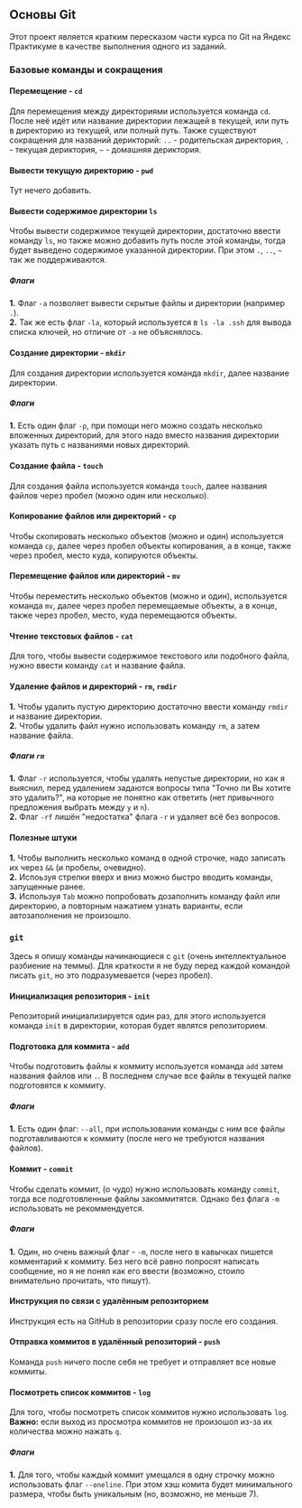 ## Основы Git
Этот проект является кратким пересказом части курса по Git на Яндекс Практикуме в качестве выполнения одного из заданий.
### Базовые команды и сокращения
#### Перемещение - `cd`
Для перемещения между директориями используется команда `cd`. После неё идёт или название директории лежащей в текущей, или путь в директорию из текущей, или полный путь.
  Также существуют сокращения для названий дерикторий: `..` - родительская директория, `.` - текущая дериктория, `~` - домашняя дериктория.
#### Вывести текущую директорию - `pwd`
Тут нечего добавить.
#### Вывести содержимое директории `ls`
Чтобы вывести содержимое текущей директории, достаточно ввести команду `ls`, но также можно добавить путь после этой команды, тогда будет выведено содержимое указанной директории.
При этом `.`, `..`, `~` так же поддерживаются.
##### Флаги
**1.** Флаг `-a` позволяет вывести скрытые файлы и директории (например `.`).  
**2.** Так же есть флаг `-la`, который используется в `ls -la .ssh` для вывода списка ключей, но отличие от `-a` не объяснялось.
#### Создание директории - `mkdir`
Для создания директории используется команда `mkdir`, далее название директории.
##### Флаги
**1.** Есть один флаг `-p`, при помощи него можно создать несколько вложенных директорий, для этого надо вместо названия директории указать путь с названиями новых директорий.
#### Создание файла - `touch`
Для создания файла используется команда `touch`, далее названия файлов через пробел (можно один или несколько).
#### Копирование файлов или директорий - `cp`
Чтобы скопировать несколько объектов (можно и один) используется команда `cp`, далее через пробел объекты копирования, а в конце, также через пробел, место куда, копируются объекты.
#### Перемещение файлов или директорий - `mv`
Чтобы переместить несколько объектов (можно и один), используется команда `mv`, далее через пробел перемещаемые объекты, а в конце, также через пробел, место, куда перемещаются объекты.
#### Чтение текстовых файлов - `cat`
Для того, чтобы вывести содержимое текстового или подобного файла, нужно ввести команду `cat` и название файла.
#### Удаление файлов и директорий - `rm`, `rmdir`
**1.** Чтобы удалить пустую директорию достаточно ввести команду `rmdir` и название директории.  
**2.** Чтобы удалить файл нужно использовать команду `rm`, а затем название файла.
##### Флаги `rm`
**1.** Флаг `-r` используется, чтобы удалять непустые директории, но как я выяснил, перед удалением задаются вопросы типа "Точно ли Вы хотите это удалить?", 
на которые не понятно как ответить (нет привычного предложения выбрать между `y` и `n`).  
**2.** Флаг `-rf` лишён "недостатка" флага `-r` и удаляет всё без вопросов.
#### Полезные штуки
**1.** Чтобы выполнить несколько команд в одной строчке, надо записать их через `&&` (и пробелы, очевидно).  
**2.** Испоьзуя стрелки вверх и вниз можно быстро вводить команды, запущенные ранее.  
**3.** Используя `Tab` можно попробовать дозаполнить команду файл или директорию, а повторным нажатием узнать варианты, если автозаполнения не произошло.
### `git`
Здесь я опишу команды начинающиеся с `git` (очень интеллектуальное разбиение на теммы). Для краткости я не буду перед каждой командой писать `git`, но это подразумевается (через пробел).
#### Инициализация репозитория - `init`
Репозиторий инициализируется один раз, для этого используется команда `init` в директории, которая будет являтся репозиторием.
#### Подготовка для коммита - `add`
Чтобы подготовить файлы к коммиту используется команда `add` затем названия файлов или `.`. В последнем случае все файлы в текущей папке подготовятся к коммиту.
##### Флаги
**1.** Есть один флаг: `--all`, при использовании команды с ним все файлы подготавливаются к коммиту (после него не требуются названия файлов).
#### Коммит - `commit`
Чтобы сделать коммит, (о чудо) нужно использовать команду `commit`, тогда все подготовленные файлы закоммитятся. Однако без флага `-m` использовать не рекоммендуется.
##### Флаги
**1.** Один, но очень важный флаг - `-m`, после него в кавычках пишется комментарий к коммиту. Без него всё равно попросят написать сообщение, но я не понял как его ввести (возможно, стоило внимательно прочитать, что пишут).
#### Инструкция по связи с удалённым репозиторием
Инструкция есть на GitHub в репозитории сразу после его создания.
#### Отправка коммитов в удалённый репозиторий - `push`
Команда `push` ничего после себя не требует и отправляет все новые коммиты.
#### Посмотреть список коммитов - `log`
Для того, чтобы посмотреть список коммитов нужно использовать `log`. **Важно:** если выход из просмотра коммитов не произошол из-за их количества можно нажать `q`.
##### Флаги
**1.** Для того, чтобы каждый коммит умещался в одну строчку можно использовать флаг `--oneline`.
При этом хэш комита будет минимального размера, чтобы быть уникальным (но, возможно, не меньше 7).